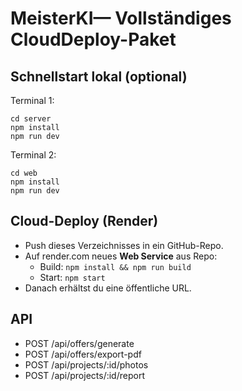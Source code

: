 # MeisterKI— Vollständiges CloudDeploy-Paket

## Schnellstart lokal (optional)
Terminal 1:
```
cd server
npm install
npm run dev
```
Terminal 2:
```
cd web
npm install
npm run dev
```

## Cloud-Deploy (Render)
- Push dieses Verzeichnisses in ein GitHub-Repo.
- Auf render.com neues **Web Service** aus Repo:
  - Build: `npm install && npm run build`
  - Start: `npm start`
- Danach erhältst du eine öffentliche URL.

## API
- POST /api/offers/generate
- POST /api/offers/export-pdf
- POST /api/projects/:id/photos
- POST /api/projects/:id/report

